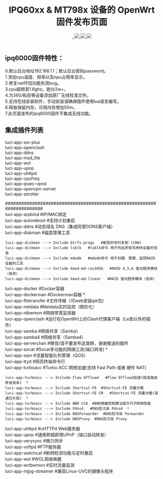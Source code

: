 <div align="center">
  <h1 align="center">
     IPQ60xx & MT798x 设备的 OpenWrt 固件发布页面
  </h1>
<a href="/LICENSE">
    <img src="https://img.shields.io/github/license/sdf8057/cloudbuild?style=flat&a=1" alt="">
  </a>
  <a href="https://github.com/sdf8057/cloudbuild/pulls">
    <img src="https://img.shields.io/badge/PRs-welcome-brightgreen.svg?style=flat" alt="">
  </a><a href="https://github.com/sdf8057/cloudbuild/issues/new">
    <img src="https://img.shields.io/badge/Issues-welcome-brightgreen.svg?style=flat">
  </a><a href="https://github.com/sdf8057/cloudbuild/releases">
    <img src="https://img.shields.io/github/release/sdf8057/cloudbuild.svg?style=flat">
  </a><a href="hhttps://github.com/sdf8057/cloudbuild/releases">
    <img src="https://img.shields.io/github/downloads/sdf8057/cloudbuild/total?style=flat&?">
  </a>
</div>
<br>

## ipq6000固件特性：  
0.默认后台地址192.168.1.1；默认后台密码password。  
1.添加cpu温度、频率以及npu占用率显示。  
2.修复nat环回功能失效bug。  
3.cpu超频至1.6ghz，跑分2w+。  
4.为360/和目等设备添加原厂无线校准文件。  
5.支持在线安装软件，手动安装请确保插件使用lua语言编写。  
6.释放保留内存，可用内存增加50m。  
7.此页面发布的ipq6000固件不集成无线功能。  

## 集成插件列表
luci-app-ssr-plus  
luci-app-openclash  
luci-app-ddns  
luci-app-msd_lite  
luci-app-wol  
luci-app-upnp  
luci-app-uhttpd  
luci-app-cpufreq  
luci-app-ipsec-vpnd  
luci-app-openvpn-server  
luci-app-zerotier  

######################################################################  
luci-app-arpbind  #IP/MAC绑定  
luci-app-autoreboot  #支持计划重启  
luci-app-ddns   #动态域名 DNS（集成阿里DDNS客户端）  
luci-app-diskman   #磁盘管理工具  

    luci-app-diskman ---> Include btrfs-progs   #新型的写时复制 (COW)
    luci-app-diskman ---> Include lsblk   #lsblk命令 用于列出所有可用块设备的信息
    luci-app-diskman ---> Include mdadm   #mdadm命令 用于创建、管理、监控RAID设备的工具
    luci-app-diskman ---> Include kmod-md-raid456   #RAID 4,5,6 驱动程序模块（丢弃）
    luci-app-diskman ---> Include kmod-md-linear   #RAID 驱动程序模块（丢弃）
luci-app-docker  #Docker容器  
luci-app-dockerman  #Dockerman容器  *  
luci-app-filetransfer  #文件传输（可web安装ipk包）  
      luci-app-netdata  #Netdata实时监控（图形化）  
luci-app-nlbwmon   #网络带宽监视器  
luci-app-openclash  #运行在OpenWrt上的Clash代理客户端（Le库以外的插件）  
luci-app-samba   #网络共享（Samba）  
luci-app-samba4   #网络共享（Samba4）  
luci-app-serverchan   #微信/请不要发布这类群，谢谢推送的插件  
luci-app-socat  #Socat多功能的网络工具(端口转发)   *  
luci-app-sqm  #流量智能队列管理（QOS）  
luci-app-ttyd   #网页终端命令行  
luci-app-turboacc   #Turbo ACC 网络加速(支持 Fast Path 或者 硬件 NAT)  

    luci-app-turboacc ---> Include Flow Offload   #Flow Offload加速(提高路由转发效率)  *
    luci-app-turboacc ---> Include Shortcut-FE  #Shortcut-FE 流量分载
    luci-app-turboacc ---> Include Shortcut-FE CM   #Shortcut-FE 流量分载(高通芯片版)  *
    luci-app-turboacc ---> Include BBR CCA  #BBR拥塞控制算法提升TCP网络性能
    luci-app-turboacc ---> Include Pdnsd   #DNS防污染 Pdnsd  *
    luci-app-turboacc ---> Include DNSForwarder  #DNS防污染 Forwarder
    luci-app-turboacc ---> Include DNSProxy  #DNS防污染 Proxy
luci-app-uhttpd  #uHTTPd Web服务器  
luci-app-upnp   #通用即插即用UPnP（端口自动转发）  
luci-app-verysync  #微力同步  
luci-app-vsftpd  #FTP服务器  
luci-app-watchcat  #断网检测功能与定时重启  
luci-app-wol   #WOL网络唤醒  
luci-app-wrtbwmon  #实时流量监测  
luci-app-mjpg-streamer   #兼容Linux-UVC的摄像头程序  
